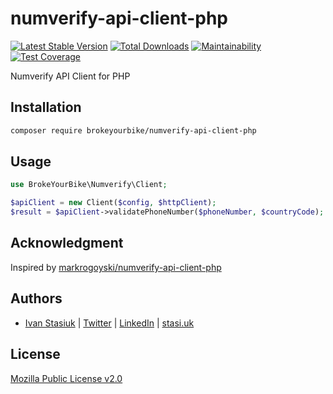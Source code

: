 # numverify-api-client-php

[![Latest Stable Version](https://img.shields.io/github/v/release/brokeyourbike/numverify-api-client-php)](https://github.com/brokeyourbike/numverify-api-client-php/releases)
[![Total Downloads](https://poser.pugx.org/brokeyourbike/numverify-api-client-php/downloads)](https://packagist.org/packages/brokeyourbike/numverify-api-client-php)
[![Maintainability](https://api.codeclimate.com/v1/badges/825df87d0829a388978f/maintainability)](https://codeclimate.com/github/brokeyourbike/numverify-api-client-php/maintainability)
[![Test Coverage](https://api.codeclimate.com/v1/badges/825df87d0829a388978f/test_coverage)](https://codeclimate.com/github/brokeyourbike/numverify-api-client-php/test_coverage)

Numverify API Client for PHP

## Installation

```bash
composer require brokeyourbike/numverify-api-client-php
```

## Usage

```php
use BrokeYourBike\Numverify\Client;

$apiClient = new Client($config, $httpClient);
$result = $apiClient->validatePhoneNumber($phoneNumber, $countryCode);
```

## Acknowledgment
Inspired by [markrogoyski/numverify-api-client-php](https://github.com/markrogoyski/numverify-api-client-php)

## Authors
- [Ivan Stasiuk](https://github.com/brokeyourbike) | [Twitter](https://twitter.com/brokeyourbike) | [LinkedIn](https://www.linkedin.com/in/brokeyourbike) | [stasi.uk](https://stasi.uk)

## License
[Mozilla Public License v2.0](https://github.com/brokeyourbike/numverify-api-client-php/blob/main/LICENSE)
